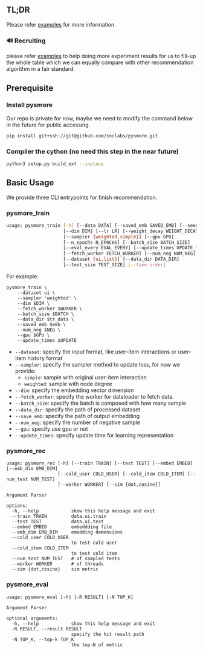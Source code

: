 ## TL;DR

Please refer [examples](examples/) for more information.

### 🔊 Recruiting
please refer [examples](examples/)  to help doing more experiment results for us to fill-up the whole table which we can equally compare with other recommendation algorithm in a fair standard.




## Prerequisite

### Install pysmore
Our repo is private for now, maybe we need to modify the command below in the future for public accessing.
```bash
pip install git+ssh://git@github.com/cnclabs/pysmore.git
```

### Compiler the cython (no need this step in the near future)
```bash
python3 setup.py build_ext --inplace
```



## Basic Usage

We provide three CLI entrypoints for finish recommendation.

### pysmore_train

```bash
usage: pysmore_train [-h] [--data DATA] [--saved_emb SAVED_EMB] [--seed SEED]
                     [--dim DIM] [--lr LR] [--weight_decay WEIGHT_DECAY]
                     [--sampler {weighted,simple}] [--gpu GPU]
                     [--n_epochs N_EPOCHS] [--batch_size BATCH_SIZE]
                     [--eval_every EVAL_EVERY] [--update_times UPDATE_TIMES]
                     [--fetch_worker FETCH_WORKER] [--num_neg NUM_NEG]
                     [--dataset {ui,list}] [--data_dir DATA_DIR]
                     [--test_size TEST_SIZE] [--time_order]

```
For example:

```
pysmore_train \
    --dataset ui \
    --sampler 'weighted' \
    --dim $DIM \
    --fetch_worker $WORKER \
    --batch_size $BATCH \
    --data_dir $tr_data \
    --saved_emb $emb \
    --num_neg $NEG \
    --gpu $GPU \
    --update_times $UPDATE 
```

* `--dataset`: specify the input format, like user-item interactions or user-item history format 
* `--sampler`: specify the sampler method to update loss, for now we provide:
  * `simple`: sample with original user-item interaction 
  * `weighted`: sample with node degree 
* `--dim`: specify the embedding vector dimension
* `--fetch_worker`: specify the worker for dataloader to fetch data.
* `--batch_size`: specify the batch is composed with how many sample 
* `--data_dir`: specify the path of processed dataset
* `--save_emb`: specify the path of output embedding
* `--num_neg`: specify the number of negative sample
* `--gpu`: specify use gpu or not
* `--update_times`: specify update time for learning representation
 

### pysmore_rec

```
usage: pysmore_rec [-h] [--train TRAIN] [--test TEST] [--embed EMBED] [--emb_dim EMB_DIM]
                   [--cold_user COLD_USER] [--cold_item COLD_ITEM] [--num_test NUM_TEST]
                   [--worker WORKER] [--sim {dot,cosine}]

Argument Parser

options:
  -h, --help            show this help message and exit
  --train TRAIN         data.ui.train
  --test TEST           data.ui.test
  --embed EMBED         embeddding file
  --emb_dim EMB_DIM     emedding demensions
  --cold_user COLD_USER
                        to test cold user
  --cold_item COLD_ITEM
                        to test cold item
  --num_test NUM_TEST   # of sampled tests
  --worker WORKER       # of threads
  --sim {dot,cosine}    sim metric

```

### pysmore_eval

```
usage: pysmore_eval [-h] [-R RESULT] [-N TOP_K]

Argument Parser

optional arguments:
  -h, --help            show this help message and exit
  -R RESULT, --result RESULT
                        specify the hit result path
  -N TOP_K, --top-k TOP_K
                        the top-N of metric
```



